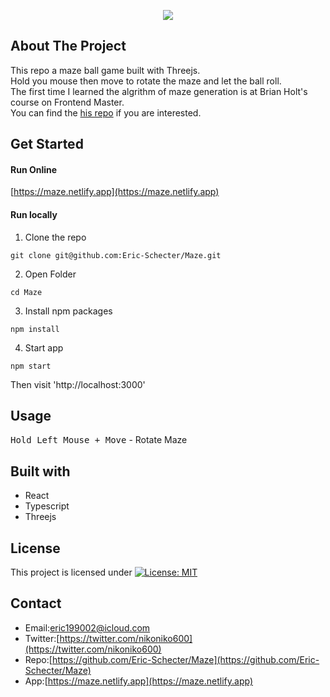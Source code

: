 <p align="center">
  <img src="https://user-images.githubusercontent.com/26343636/97111535-476f5800-171a-11eb-9532-23060c4976fc.gif">
</p>

## About The Project
This repo a maze ball game built with Threejs.  
Hold you mouse then move to rotate the maze and let the ball roll.  
The first time I learned the algrithm of maze generation is at Brian Holt's course on Frontend Master.  
You can find the [his repo](https://github.com/btholt/four-semesters-of-cs-part-two) if you are interested.

## Get Started
#### Run Online   
[https://maze.netlify.app](https://maze.netlify.app) 

#### Run locally
1. Clone the repo  
```
git clone git@github.com:Eric-Schecter/Maze.git
```
2. Open Folder
```
cd Maze
```
3. Install npm packages  
```
npm install
```
4. Start app  
```
npm start
```
Then visit 'http://localhost:3000'

## Usage
<kbd>Hold Left Mouse + Move</kbd> - Rotate Maze

## Built with
* React
* Typescript
* Threejs

## License
This project is licensed under [![License: MIT](https://img.shields.io/badge/License-MIT-yellow.svg)](https://opensource.org/licenses/MIT)

## Contact
* Email:[eric199002@icloud.com](eric199002@icloud.com)
* Twitter:[https://twitter.com/nikoniko600](https://twitter.com/nikoniko600)
* Repo:[https://github.com/Eric-Schecter/Maze](https://github.com/Eric-Schecter/Maze)
* App:[https://maze.netlify.app](https://maze.netlify.app) 